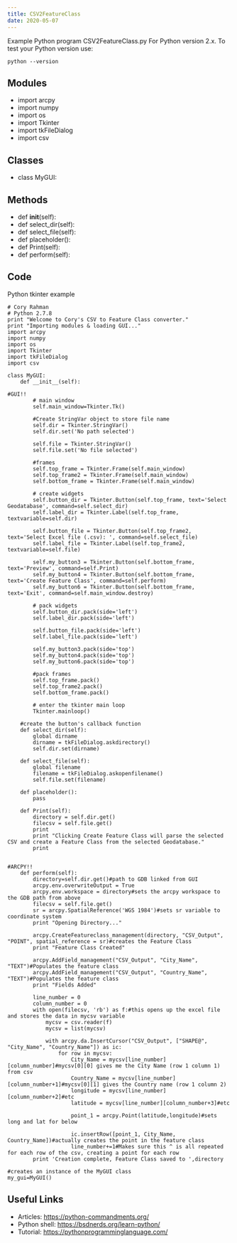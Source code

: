 ```yaml
---
title: CSV2FeatureClass
date: 2020-05-07
---
```

Example Python program CSV2FeatureClass.py
For Python version 2.x.
To test your Python version use:

    python --version

## Modules

* import arcpy
* import numpy
* import os
* import Tkinter
* import tkFileDialog
* import csv

## Classes

* class MyGUI: 

## Methods

* def __init__(self):
* def select_dir(self):
* def select_file(self):
* def placeholder():
* def Print(self):
* def perform(self):

## Code

Python tkinter example

    # Cory Rahman
    # Python 2.7.8
    print "Welcome to Cory's CSV to Feature Class converter."
    print "Importing modules & loading GUI..."
    import arcpy
    import numpy
    import os
    import Tkinter
    import tkFileDialog
    import csv
    
    class MyGUI: 
        def __init__(self):
    
    #GUI!!
            # main window 
            self.main_window=Tkinter.Tk()
            
            #Create StringVar object to store file name
            self.dir = Tkinter.StringVar()
            self.dir.set('No path selected')
    
            self.file = Tkinter.StringVar()
            self.file.set('No file selected')
    
            #frames
            self.top_frame = Tkinter.Frame(self.main_window)
            self.top_frame2 = Tkinter.Frame(self.main_window)
            self.bottom_frame = Tkinter.Frame(self.main_window)
    
            # create widgets
            self.button_dir = Tkinter.Button(self.top_frame, text='Select Geodatabase', command=self.select_dir)
            self.label_dir = Tkinter.Label(self.top_frame, textvariable=self.dir)
            
            self.button_file = Tkinter.Button(self.top_frame2, text='Select Excel file (.csv): ', command=self.select_file)
            self.label_file = Tkinter.Label(self.top_frame2, textvariable=self.file)
            
            self.my_button3 = Tkinter.Button(self.bottom_frame, text='Preview', command=self.Print)
            self.my_button4 = Tkinter.Button(self.bottom_frame, text='Create Feature Class', command=self.perform)
            self.my_button6 = Tkinter.Button(self.bottom_frame, text='Exit', command=self.main_window.destroy)
            
            # pack widgets
            self.button_dir.pack(side='left') 
            self.label_dir.pack(side='left')
    
            self.button_file.pack(side='left') 
            self.label_file.pack(side='left')
            
            self.my_button3.pack(side='top')
            self.my_button4.pack(side='top')
            self.my_button6.pack(side='top')
    
            #pack frames
            self.top_frame.pack()
            self.top_frame2.pack()
            self.bottom_frame.pack()
            
            # enter the tkinter main loop 
            Tkinter.mainloop() 
    
        #create the button's callback function
        def select_dir(self):
            global dirname
            dirname = tkFileDialog.askdirectory()
            self.dir.set(dirname)
    
        def select_file(self):
            global filename
            filename = tkFileDialog.askopenfilename()
            self.file.set(filename)
    
        def placeholder():
            pass
    
        def Print(self):
            directory = self.dir.get()
            filecsv = self.file.get()
            print
            print "Clicking Create Feature Class will parse the selected CSV and create a Feature Class from the selected Geodatabase."
            print
    
    
    #ARCPY!!
        def perform(self):
            directory=self.dir.get()#path to GDB linked from GUI
            arcpy.env.overwriteOutput = True
            arcpy.env.workspace = directory#sets the arcpy workspace to the GDB path from above
            filecsv = self.file.get()
            sr = arcpy.SpatialReference('WGS 1984')#sets sr variable to coordinate system
            print "Opening Directory..."
    
            arcpy.CreateFeatureclass_management(directory, "CSV_Output", "POINT", spatial_reference = sr)#creates the Feature Class
            print "Feature Class Created"
            
            arcpy.AddField_management("CSV_Output", "City_Name", "TEXT")#Populates the feature class
            arcpy.AddField_management("CSV_Output", "Country_Name", "TEXT")#Populates the feature class
            print "Fields Added"
    
            line_number = 0
            column_number = 0
            with open(filecsv, 'rb') as f:#this opens up the excel file and stores the data in mycsv variable
                mycsv = csv.reader(f)
                mycsv = list(mycsv)
    
                with arcpy.da.InsertCursor("CSV_Output", ["SHAPE@", "City_Name", "Country_Name"]) as ic:
                    for row in mycsv:
                        City_Name = mycsv[line_number][column_number]#mycsv[0][0] gives me the City Name (row 1 column 1) from csv
                        Country_Name = mycsv[line_number][column_number+1]#mycsv[0][1] gives the Country name (row 1 column 2)
                        longitude = mycsv[line_number][column_number+2]#etc
                        latitude = mycsv[line_number][column_number+3]#etc
    
                        point_1 = arcpy.Point(latitude,longitude)#sets long and lat for below
                        
                        ic.insertRow([point_1, City_Name, Country_Name])#actually creates the point in the feature class
                        line_number+=1#Makes sure this ^ is all repeated for each row of the csv, creating a point for each row
            print 'Creation complete, Feature Class saved to ',directory
    
    #creates an instance of the MyGUI class
    my_gui=MyGUI()
    

## Useful Links

- Articles: https://python-commandments.org/
- Python shell: https://bsdnerds.org/learn-python/
- Tutorial: https://pythonprogramminglanguage.com/
